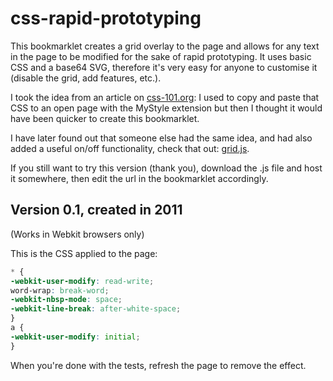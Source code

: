 # css-rapid-prototyping
This bookmarklet creates a grid overlay to the page and allows for any text in the page to be modified for the sake of rapid prototyping.
It uses basic CSS and a base64 SVG, therefore it's very easy for anyone to customise it (disable the grid, add features, etc.).

I took the idea from an article on [css-101.org](http://cssmojo.com/trick_for_rapid_prototyping/): I used to copy and paste that CSS to an open page with the MyStyle extension but then I thought it would have been quicker to create this bookmarklet.

I have later found out that someone else had the same idea, and had also added a useful on/off functionality, check that out: [grid.js](https://gist.github.com/webxl/1232664).

If you still want to try this version (thank you), download the .js file and host it somewhere, then edit the url in the bookmarklet accordingly.

## Version 0.1, created in 2011
(Works in Webkit browsers only)

This is the CSS applied to the page:
```css
* {
-webkit-user-modify: read-write;
word-wrap: break-word;
-webkit-nbsp-mode: space;
-webkit-line-break: after-white-space;
}
a {
-webkit-user-modify: initial;
}
```

When you're done with the tests, refresh the page to remove the effect.
